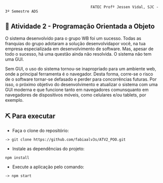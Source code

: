                                            FATEC Profº Jessen Vidal, SJC - 3º Semestre ADS

<h2> 📑 Atividade 2 - Programação Orientada a Objeto </h2>
<p>
O  sistema  desenvolvido  para  o  grupo  WB  foi  um  sucesso.  Todas  as  franquias  do  grupo  adotaram  a  solução desenvolvidapor você, 
na tua empresa especializada em desenvolvimento de software. Mas, apesar de todo o sucesso, há uma questão ainda não resolvida. O sistema não tem uma GUI.

Sem  GUI,  o  uso  do  sistema  tornou-se  inapropriado  para  um  ambiente  web,  onde  a  principal  ferramenta  é  o navegador.  Desta  forma,  corre-se  o  risco
de  o  software  tornar-se  defasado  e  perder  para  concorrências futuras.
Por isso, o próximo objetivo do desenvolvimento e atualizar o sistema com uma GUI moderna e que funcione tanto em navegadores comunsquanto em navegadores de 
dispositivos móveis, como celulares e/ou tablets, por exemplo.
</p>
   
  
<h2> ⛏️ Para executar </h2>
  
- Faça o clone do repositório:
```
-> git clone https://github.com/fabiaalv3s/ATV2_POO.git
```

- Instale as dependências do projeto:
```
npm install
```

- Execute a aplicação pelo comando:
```
-> npm start

